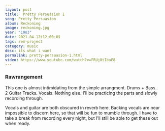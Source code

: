 ```yaml
---
layout: post
title:  Pretty Persuasion I
song: Pretty Persuasion
album: Reckoning
image: reckoning.jpg
year: "1983"
date: 2021-04-12t12:00:09
tags: rem-project
category: music
desc: its what i want
permalink: pretty-persuasion-1.html
video: https://www.youtube.com/watch?v=FRUj8tIboF8
---
```


### Rawrangement

This one is almost intimidating from the simple arrangment. Drums + Bass. 2 Guitar Tracks. Vocals. Nothing else. I'll be practicing the parts and slowly recording through.

Vocals and guitar are both obscured in reverb here. Backing vocals are near impossible to discern here, so that will be fun to mumble through. I have to take a break from recording every night, but I'll still be able to get these out when ready.
